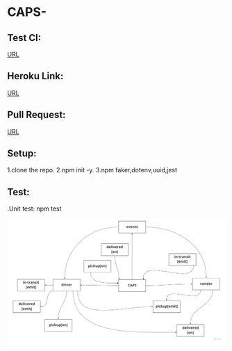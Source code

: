 # CAPS-


## Test CI:
[URL](https://github.com/AyahZaareer/CAPS-/actions)

## Heroku Link:
[URL]()

## Pull Request:
[URL](https://github.com/AyahZaareer/CAPS-/pull/1)

## Setup:
1.clone the repo.
2.npm init -y.
3.npm faker,dotenv,uuid,jest






## Test:
.Unit test: npm test

![reverse](caps.jpg)

